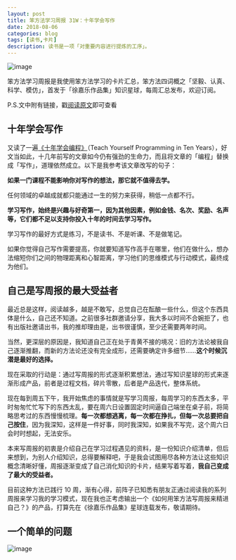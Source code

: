 ```yaml
---
layout: post
title: 笨方法学习周报 31W：十年学会写作
date: 2018-08-06
categories: blog
tags: [读书,卡片]
description: 读书是一项「对重要内容进行提炼的工序」。
---
```



![image](http://upload-images.jianshu.io/upload_images/32598-6f182b72d2217d16?imageMogr2/auto-orient/strip%7CimageView2/2/w/1240)

笨方法学习周报是我使用笨方法学习的卡片汇总，笨方法四词概之「坚毅、认真、科学、模仿」，首发于「徐嘉乐作品集」知识星球，每周汇总发布，欢迎订阅。

P.S.文中附有链接，戳[阅读原文](https://www.jianshu.com/nb/25728012)即可查看

## 十年学会写作

又读了一遍[《十年学会编程》](http://www.cnblogs.com/TimePartners/articles/1177079.html)（Teach Yourself Programming in Ten Years），好文当如此，十几年前写的文章如今仍有强劲的生命力，而且将文章的「编程」替换成「写作」，道理依然成立。以下是我参考该文章改写的句子：

**如果一门课程不能影响你对写作的想法，那它就不值得去学。**

任何领域的卓越成就都只能通过一生的努力来获得，稍低一点都不行。

**学习写作，始终是兴趣与好奇第一，因为其他因素，例如金钱、名次、奖励、名声等，它们都不足以支持你投入十年的时间去学习写作。**

学习写作的最好方式是练习，不是读书、不是听课、不是做笔记。

如果你觉得自己写作需要提高，你就要知道写作高手在哪里，他们在做什么，想办法缩短你们之间的物理距离和心智距离，学习他们的思维模式与行动模式，最终成为他们。


## 自己是写周报的最大受益者

最近总是这样，阅读越多，越是不敢写，总觉自己在酝酿一些什么，但这个东西具体是什么，自己还不知道。之前很多社群邀请分享，我大多以时间不合婉拒了，也有出版社邀请出书，我的推却理由是，出书很谨慎，至少还需要两年时间。

当然，更深层的原因是，我知道自己正在处于青黄不接的境况：旧的方法论被我自己逐渐推翻，而新的方法论还没有完全成形，还需要确定许多细节……**这个时候沉潜是最好的选择。** ​​​​

现在采取的行动是：通过写周报的形式逐渐积累想法，通过写知识星球的形式来逐渐形成产品，前者是过程文档，碎片零散，后者是产品迭代，整体系统。

现在每到周五下午，我开始焦虑的事情就是写学习周报，每周学习的东西太多，平时匆匆忙忙写下的东西太乱，要在周六日设置固定时间逼自己端坐在桌子前，将简略思考过的东西慢慢梳理。**每一次都想逃离，每一次都在挣扎，但每一次总要把自己按住**，因为我深知，这样是一件好事，同时我深知，如果我不写完，这个周六日会时时想起，无法安乐。

本来写周报的初衷是介绍自己在学习过程遇见的资料，是一份知识介绍清单，但后来想到，为别人介绍知识，总得要解释吧，于是我会试图用尽各种方法让这些知识概念清晰好懂，周报逐渐变成了自己消化知识的卡片，结果写着写着，**我自己变成了最大的受益者。**

目前这种方法已践行 10 周，渐有心得，前阵子已知悉有朋友正通过阅读我的系列周报来学习我的学习模式，现在我也正考虑输出一个《如何用笨方法写周报来精进自己？》的产品，打算先在《徐嘉乐作品集》星球连载发布，敬请期待。

## 一个简单的问题

![image](http://upload-images.jianshu.io/upload_images/32598-1b94da366bc22210?imageMogr2/auto-orient/strip%7CimageView2/2/w/1240)